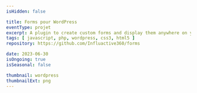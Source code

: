```yaml
---
isHidden: false

title: Forms pour WordPress
eventType: projet
excerpt: A plugin to create custom forms and display them anywhere on your website.
tags: [ javascript, php, wordpress, css3, html5 ]
repository: https://github.com/Influactive360/forms

date: 2023-06-30
isOngoing: true
isSeasonal: false

thumbnail: wordpress
thumbnailExt: png
---
```

